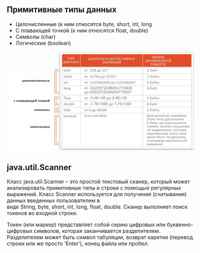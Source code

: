 ## Примитивные типы данных

* Целочисленные (к ним относятся byte, short, int, long
* С плавающей точкой (к ним относятся float, double)
* Символы (char)
* Логические (boolean)


![img](https://raw.githubusercontent.com/ait-tr/cohort38/main/basic_programming/lesson_02/image/img.png)


## java.util.Scanner


Класс java.util.Scanner – это простой текстовый сканер, который может анализировать примитивные типы и строки с помощью регулярных выражений. Класс Scanner используется для получения (считывания) данных введенных пользователем в виде String, byte, short, int, long, float, double.
Сканер выполняет поиск токенов во входной строке.

Токен (или маркер) представляет собой серию цифровых или буквенно-цифровых символов, которая заканчивается разделителем. Разделителем может быть символ табуляции, возврат каретки (перевод строки или же просто ‘Enter’), конец файла или пробел.
